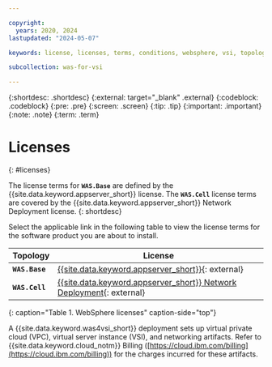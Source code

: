 ```yaml
---

copyright:
  years: 2020, 2024
lastupdated: "2024-05-07"

keywords: license, licenses, terms, conditions, websphere, vsi, topology, base, cell, profile

subcollection: was-for-vsi

---
```


{:shortdesc: .shortdesc}
{:external: target="_blank" .external}
{:codeblock: .codeblock}
{:pre: .pre}
{:screen: .screen}
{:tip: .tip}
{:important: .important}
{:note: .note}
{:term: .term}

# Licenses
{: #licenses}

The license terms for **`WAS.Base`** are defined by the {{site.data.keyword.appserver_short}} license. The **`WAS.Cell`** license terms are covered by the {{site.data.keyword.appserver_short}} Network Deployment license.
{: shortdesc}

Select the applicable link in the following table to view the license terms for the software product you are about to install.

| Topology   | License |
|------------|---------|
| **`WAS.Base`**   | [{{site.data.keyword.appserver_short}}](https://ibm.biz/tWASBaseLicenseIBMCloudVSIs){: external} |
| **`WAS.Cell`**   | [{{site.data.keyword.appserver_short}} Network Deployment](https://ibm.biz/tWASNDLicenseIBMCloudVSIs){: external} |
{: caption="Table 1. WebSphere licenses" caption-side="top"}

A {{site.data.keyword.was4vsi_short}} deployment sets up virtual private cloud (VPC), virtual server instance (VSI), and networking artifacts. Refer to {{site.data.keyword.cloud_notm}} Billing ([https://cloud.ibm.com/billing](https://cloud.ibm.com/billing)) for the charges incurred for these artifacts.

<!-- To remove broken link checker problems with "" in license URLs, use %22 instead of " thus replace "5724-H88" with %225724-H88%22 and "5724-J08" with %225724-J08%22 -->
